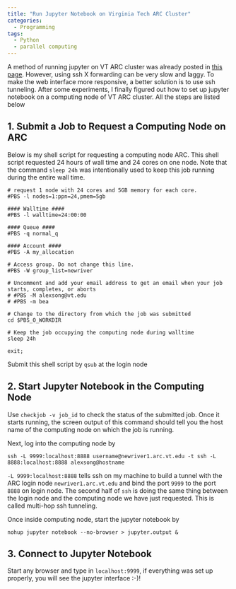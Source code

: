 ```yaml
---
title: "Run Jupyter Notebook on Virginia Tech ARC Cluster"
categories:
  - Programming
tags:
  - Python
  - parallel computing
---
```

A method of running jupyter on VT ARC cluster was already posted in [this page](https://www.arc.vt.edu/jupyter-notebook/). However, using ssh X forwarding can be very slow and laggy. To make the web interface more responsive, a better solution is to use ssh tunneling. After some experiments, I finally figured out how to set up jupyter notebook on a computing node of VT ARC cluster. All the steps are listed below
## 1. Submit a Job to Request a Computing Node on ARC
Below is my shell script for requesting a computing node ARC. This shell script requested 24 hours of wall time and 24 cores on one node. Note that the command `sleep 24h` was intentionally used to keep this job running during the entire wall time. 
```shell
# request 1 node with 24 cores and 5GB memory for each core.
#PBS -l nodes=1:ppn=24,pmem=5gb

#### Walltime ####
#PBS -l walltime=24:00:00

#### Queue ####
#PBS -q normal_q

#### Account ####
#PBS -A my_allocation

# Access group. Do not change this line.
#PBS -W group_list=newriver

# Uncomment and add your email address to get an email when your job starts, completes, or aborts
# #PBS -M alexsong@vt.edu
# #PBS -m bea

# Change to the directory from which the job was submitted
cd $PBS_O_WORKDIR

# Keep the job occupying the computing node during walltime
sleep 24h

exit;
```
Submit this shell script by `qsub` at the login node
## 2. Start Jupyter Notebook in the Computing Node
Use `checkjob -v job_id` to check the status of the submitted job. Once it starts running, the screen output of this command should tell you the host name of the computing node on which the job is running.

Next, log into the computing node by 
```shell
ssh -L 9999:localhost:8888 username@newriver1.arc.vt.edu -t ssh -L 8888:localhost:8888 alexsong@hostname
```
`-L 9999:localhost:8888` tells ssh on my machine to build a tunnel with the ARC login node `newriver1.arc.vt.edu` and bind the port `9999` to the port `8888` on login node. The second half of `ssh` is doing the same thing between the login node and the computing node we have just requested. This is called multi-hop ssh tunneling.

Once inside computing node, start the jupyter notebook by
```shell
nohup jupyter notebook --no-browser > jupyter.output &
```
## 3. Connect to Jupyter Notebook
Start any browser and type in `localhost:9999`, if everything was set up properly, you will see the jupyter interface :-)!  

